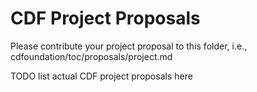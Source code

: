 # CDF Project Proposals

Please contribute your project proposal to this folder, i.e., cdfoundation/toc/proposals/project.md

TODO list actual CDF project proposals here
